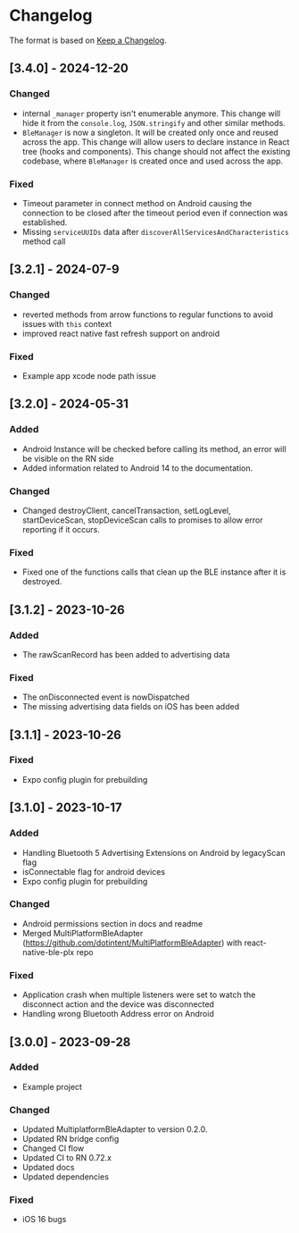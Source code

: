 # Changelog

The format is based on [Keep a Changelog](https://keepachangelog.com/en/1.1.0/).

## [3.4.0] - 2024-12-20

### Changed

- internal `_manager` property isn't enumerable anymore. This change will hide it from the `console.log`, `JSON.stringify` and other similar methods.
- `BleManager` is now a singleton. It will be created only once and reused across the app. This change will allow users to declare instance in React tree (hooks and components). This change should not affect the existing codebase, where `BleManager` is created once and used across the app.

### Fixed

- Timeout parameter in connect method on Android causing the connection to be closed after the timeout period even if connection was established.
- Missing `serviceUUIDs` data after `discoverAllServicesAndCharacteristics` method call

## [3.2.1] - 2024-07-9

### Changed

- reverted methods from arrow functions to regular functions to avoid issues with `this` context
- improved react native fast refresh support on android

### Fixed

- Example app xcode node path issue

## [3.2.0] - 2024-05-31

### Added

- Android Instance will be checked before calling its method, an error will be visible on the RN side
- Added information related to Android 14 to the documentation.

### Changed

- Changed destroyClient, cancelTransaction, setLogLevel, startDeviceScan, stopDeviceScan calls to promises to allow error reporting if it occurs.

### Fixed

- Fixed one of the functions calls that clean up the BLE instance after it is destroyed.

## [3.1.2] - 2023-10-26

### Added

- The rawScanRecord has been added to advertising data

### Fixed

- The onDisconnected event is nowDispatched
- The missing advertising data fields on iOS has been added

## [3.1.1] - 2023-10-26

### Fixed

- Expo config plugin for prebuilding

## [3.1.0] - 2023-10-17

### Added

- Handling Bluetooth 5 Advertising Extensions on Android by legacyScan flag
- isConnectable flag for android devices
- Expo config plugin for prebuilding

### Changed

- Android permissions section in docs and readme
- Merged MultiPlatformBleAdapter (https://github.com/dotintent/MultiPlatformBleAdapter) with react-native-ble-plx repo

### Fixed

- Application crash when multiple listeners were set to watch the disconnect action and the device was disconnected
- Handling wrong Bluetooth Address error on Android

## [3.0.0] - 2023-09-28

### Added

- Example project

### Changed

- Updated MultiplatformBleAdapter to version 0.2.0.
- Updated RN bridge config
- Changed CI flow
- Updated CI to RN 0.72.x
- Updated docs
- Updated dependencies

### Fixed

- iOS 16 bugs
